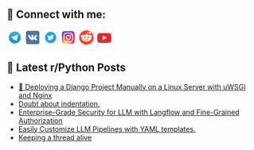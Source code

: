 ## 🔎 Connect with me:
[<img src="https://github.com/bullbesh/bullbesh/blob/main/images/Telegram.png" width="32" height="32" />](https://t.me/bullbesh)
[<img src="https://github.com/bullbesh/bullbesh/blob/main/images/VK.png" width="32" height="32" />](https://vk.com/bullbesh)
[<img src="https://github.com/bullbesh/bullbesh/blob/main/images/Twitter.png" width="32" height="32" />](https://twitter.com/bullbesh1)
[<img src="https://github.com/bullbesh/bullbesh/blob/main/images/Instagram.png" width="32" height="32" />](https://www.instagram.com/bullbesh)
[<img src="https://github.com/bullbesh/bullbesh/blob/main/images/Reddit.png" width="32" height="32" />](https://www.reddit.com/user/bullbesh)
[<img src="https://github.com/bullbesh/bullbesh/blob/main/images/YouTube.png" width="32" height="32" />](https://www.youtube.com/channel/UCtfjRs6uzgq5mfm8S06WTcg)

## 📕 Latest r/Python Posts
<!-- BLOG-POST-LIST:START -->
- [🚀 Deploying a Django Project Manually on a Linux Server with uWSGI and Nginx](https://www.reddit.com/r/Python/comments/1gluq8u/deploying_a_django_project_manually_on_a_linux/)
- [Doubt about indentation.](https://www.reddit.com/r/Python/comments/1gltqnj/doubt_about_indentation/)
- [Enterprise-Grade Security for LLM with Langflow and Fine-Grained Authorization](https://www.reddit.com/r/Python/comments/1glsz3s/enterprisegrade_security_for_llm_with_langflow/)
- [Easily Customize LLM Pipelines with YAML templates.](https://www.reddit.com/r/Python/comments/1glq4jd/easily_customize_llm_pipelines_with_yaml_templates/)
- [Keeping a thread alive](https://www.reddit.com/r/Python/comments/1glpfj5/keeping_a_thread_alive/)
<!-- BLOG-POST-LIST:END -->

